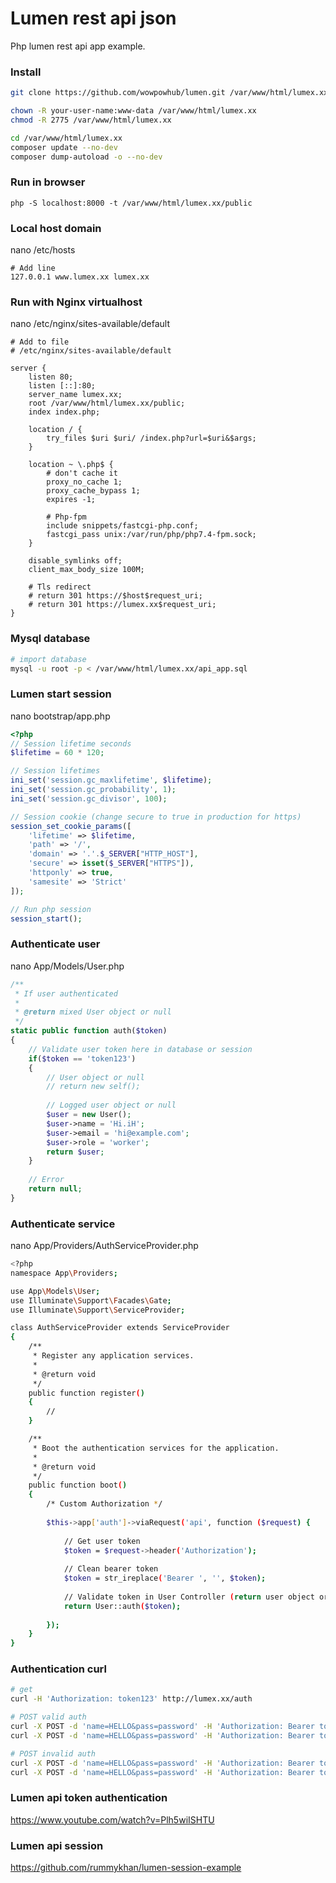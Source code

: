 # Lumen rest api json
Php lumen rest api app example.

### Install
```bash
git clone https://github.com/wowpowhub/lumen.git /var/www/html/lumex.xx

chown -R your-user-name:www-data /var/www/html/lumex.xx
chmod -R 2775 /var/www/html/lumex.xx

cd /var/www/html/lumex.xx
composer update --no-dev
composer dump-autoload -o --no-dev
```

### Run in browser
```
php -S localhost:8000 -t /var/www/html/lumex.xx/public
```

### Local host domain
nano /etc/hosts
```
# Add line
127.0.0.1 www.lumex.xx lumex.xx
```

### Run with Nginx virtualhost
nano /etc/nginx/sites-available/default
```
# Add to file
# /etc/nginx/sites-available/default

server {
    listen 80;
    listen [::]:80;
    server_name lumex.xx;
    root /var/www/html/lumex.xx/public;
    index index.php;

    location / {
        try_files $uri $uri/ /index.php?url=$uri&$args;
    }

    location ~ \.php$ {
        # don't cache it
        proxy_no_cache 1;
        proxy_cache_bypass 1;
        expires -1;

        # Php-fpm
        include snippets/fastcgi-php.conf;
        fastcgi_pass unix:/var/run/php/php7.4-fpm.sock;
    }

    disable_symlinks off;
    client_max_body_size 100M;

    # Tls redirect
    # return 301 https://$host$request_uri;
    # return 301 https://lumex.xx$request_uri;
}
```

### Mysql database
```sh
# import database
mysql -u root -p < /var/www/html/lumex.xx/api_app.sql
```

### Lumen start session
nano bootstrap/app.php
```php
<?php 
// Session lifetime seconds
$lifetime = 60 * 120;

// Session lifetimes
ini_set('session.gc_maxlifetime', $lifetime);
ini_set('session.gc_probability', 1);
ini_set('session.gc_divisor', 100);

// Session cookie (change secure to true in production for https)
session_set_cookie_params([
    'lifetime' => $lifetime,
    'path' => '/',
    'domain' => '.'.$_SERVER["HTTP_HOST"],
    'secure' => isset($_SERVER["HTTPS"]),
    'httponly' => true,
    'samesite' => 'Strict'
]);

// Run php session
session_start();
```

### Authenticate user
nano App/Models/User.php
```php
/**
 * If user authenticated
 *
 * @return mixed User object or null
 */    
static public function auth($token) 
{        
    // Validate user token here in database or session
    if($token == 'token123') 
    {
        // User object or null
        // return new self();
        
        // Logged user object or null
        $user = new User();
        $user->name = 'Hi.iH';
        $user->email = 'hi@example.com';
        $user->role = 'worker';            
        return $user;
    }
    
    // Error
    return null;
}
```

### Authenticate service
nano App/Providers/AuthServiceProvider.php
```sh
<?php
namespace App\Providers;

use App\Models\User;
use Illuminate\Support\Facades\Gate;
use Illuminate\Support\ServiceProvider;

class AuthServiceProvider extends ServiceProvider
{
    /**
     * Register any application services.
     *
     * @return void
     */
    public function register()
    {
        //
    }

    /**
     * Boot the authentication services for the application.
     *
     * @return void
     */
    public function boot()
    {
        /* Custom Authorization */
        
        $this->app['auth']->viaRequest('api', function ($request) {
            
            // Get user token
            $token = $request->header('Authorization');
            
            // Clean bearer token
            $token = str_ireplace('Bearer ', '', $token);
            
            // Validate token in User Controller (return user object or null)
            return User::auth($token);
                        
        });
    }
}
```

### Authentication curl
```sh
# get
curl -H 'Authorization: token123' http://lumex.xx/auth

# POST valid auth
curl -X POST -d 'name=HELLO&pass=password' -H 'Authorization: Bearer token123' http://lumex.xx/panel
curl -X POST -d 'name=HELLO&pass=password' -H 'Authorization: Bearer token123' http://lumex.xx/panel/777

# POST invalid auth
curl -X POST -d 'name=HELLO&pass=password' -H 'Authorization: Bearer token12' http://lumex.xx/panel
curl -X POST -d 'name=HELLO&pass=password' -H 'Authorization: Bearer token12' http://lumex.xx/panel/888
```

### Lumen api token authentication
https://www.youtube.com/watch?v=Plh5wiISHTU

### Lumen api session
https://github.com/rummykhan/lumen-session-example
